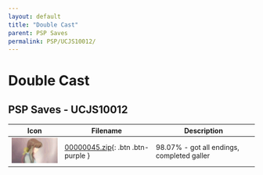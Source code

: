 ```yaml
---
layout: default
title: "Double Cast"
parent: PSP Saves
permalink: PSP/UCJS10012/
---
```

# Double Cast

## PSP Saves - UCJS10012

| Icon | Filename | Description |
|------|----------|-------------|
| ![Double Cast](ICON0.PNG) | [00000045.zip](00000045.zip){: .btn .btn-purple } | 98.07% - got all endings, completed galler |
